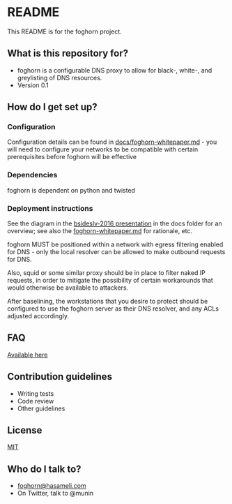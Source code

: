 # README

This README is for the foghorn project.

## What is this repository for?

* foghorn is a configurable DNS proxy to allow for black-, white-, and greylisting of DNS resources.
* Version 0.1

## How do I get set up?

### Configuration
Configuration details can be found in [docs/foghorn-whitepaper.md](https://github.com/hasameli/foghorn/blob/master/docs/foghorn-whitepaper.md) -
you will need to configure your networks to be compatible with certain 
prerequisites before foghorn will be effective

### Dependencies
foghorn is dependent on python and twisted

### Deployment instructions
See the diagram in the
[bsideslv-2016 presentation](https://github.com/hasameli/foghorn/raw/master/docs/bsides-preso.pdf)
in the docs folder for an overview; see also the
[foghorn-whitepaper.md](https://github.com/hasameli/foghorn/blob/master/docs/foghorn-whitepaper.md)
for rationale, etc.

foghorn MUST be positioned within a network with egress filtering 
enabled for DNS - only the local resolver can be allowed to make 
outbound requests for DNS.

Also, squid or some similar proxy should be in place to filter naked IP 
requests, in order to mitigate the possibility of certain workarounds 
that would otherwise be available to attackers.

After baselining, the workstations that you desire to protect should be 
configured to use the foghorn server as their DNS resolver, and any ACLs 
adjusted accordingly. 

## FAQ

[Available here](https://github.com/hasameli/foghorn/blob/master/docs/FAQ.md)

## Contribution guidelines

* Writing tests
* Code review
* Other guidelines

## License

[MIT](https://github.com/hasameli/foghorn/blob/master/docs/LICENSING)

## Who do I talk to?

* foghorn@hasameli.com
* On Twitter, talk to @munin
